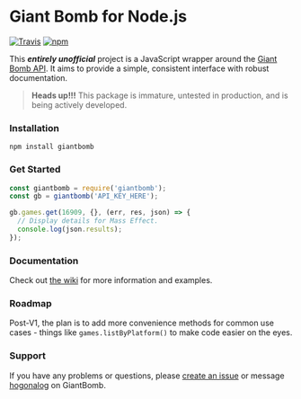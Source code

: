 # Giant Bomb for Node.js

[![Travis](https://img.shields.io/travis/claflamme/node-giantbomb.svg)](https://travis-ci.org/claflamme/node-giantbomb)
[![npm](https://img.shields.io/npm/v/giantbomb.svg)](https://www.npmjs.com/package/giantbomb)

This **_entirely unofficial_** project is a JavaScript wrapper around the [Giant Bomb API](http://www.giantbomb.com/api/). It aims to provide a simple, consistent interface with robust documentation.

> **Heads up!!!** This package is immature, untested in production, and is being actively developed.

### Installation

```
npm install giantbomb
```

### Get Started

```js
const giantbomb = require('giantbomb');
const gb = giantbomb('API_KEY_HERE');

gb.games.get(16909, {}, (err, res, json) => {
  // Display details for Mass Effect.
  console.log(json.results);
});
```

### Documentation

Check out [the wiki](https://github.com/claflamme/node-giantbomb/wiki) for more information and examples.
### Roadmap

Post-V1, the plan is to add more convenience methods for common use cases - things like `games.listByPlatform()` to make code easier on the eyes.

### Support

If you have any problems or questions, please [create an issue](https://github.com/claflamme/node-giantbomb/issues) or message [hogonalog](http://www.giantbomb.com/profile/hogonalog/) on GiantBomb.
